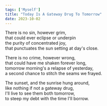 ```yaml
---
tags: ['Myself']
title: "Today Is A Gateway Drug To Tomorrow"
date: 2023-10-02
---
```


There is no sin, however grim,  
that could ever eclipse or underpin  
the purity of concentrated joy,  
that punctuates the sun setting at day's close.

There is no crime, however wrong,  
that could have me shaken forever long,  
tomorrow morning's a relapse of yesterday,  
a second chance to stitch the seams we frayed.

The sunset, and the sunrise hung around,  
like nothing if not a gateway drug,  
I'll live to see them both tomorrow,  
to steep my debt with the time I'll borrow.
